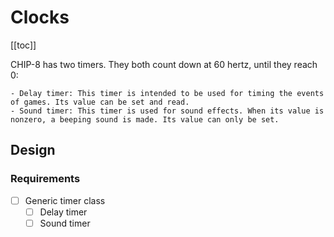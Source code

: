 # Clocks

[[toc]]

CHIP-8 has two timers. They both count down at 60 hertz, until they reach 0:

    - Delay timer: This timer is intended to be used for timing the events of games. Its value can be set and read.
    - Sound timer: This timer is used for sound effects. When its value is nonzero, a beeping sound is made. Its value can only be set.

## Design

### Requirements
- [ ] Generic timer class
    - [ ] Delay timer
    - [ ] Sound timer
